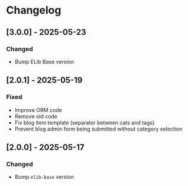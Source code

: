 
# Changelog


## [3.0.0] - 2025-05-23

### Changed

- Bump ELib Base version


## [2.0.1] - 2025-05-19

### Fixed

- Improve ORM code
- Remove old code
- Fix blog item template (separator between cats and tags)
- Prevent blog admin form being submitted without category selection


## [2.0.0] - 2025-05-17

### Changed

- Bump `elib-base` version
